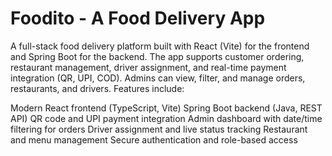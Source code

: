 # Foodito - A Food Delivery App
A full-stack food delivery platform built with React (Vite) for the frontend and Spring Boot for the backend. The app supports customer ordering, restaurant management, driver assignment, and real-time payment integration (QR, UPI, COD). Admins can view, filter, and manage orders, restaurants, and drivers. Features include:

Modern React frontend (TypeScript, Vite)
Spring Boot backend (Java, REST API)
QR code and UPI payment integration
Admin dashboard with date/time filtering for orders
Driver assignment and live status tracking
Restaurant and menu management
Secure authentication and role-based access
